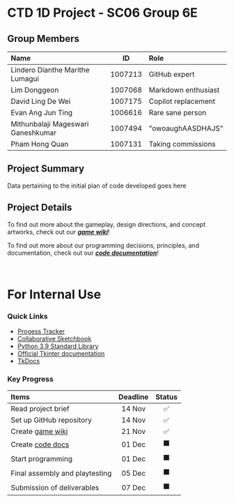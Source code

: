 # CTD 1D Project - SC06 Group 6E
## Group Members
| Name                               | ID      | Role                |
| :--------------------------------- | :-----: | :------------------ |
| Lindero Dianthe Marithe Lumagui    | 1007213 | GitHub expert       |
| Lim Donggeon                       | 1007068 | Markdown enthusiast |
| David Ling De Wei                  | 1007175 | Copilot replacement |
| Evan Ang Jun Ting                  | 1006616 | Rare sane person    |
| Mithunbalaji Mageswari Ganeshkumar | 1007494 | "owoaughAASDHAJS"  |
| Pham Hong Quan                     | 1007131 | Taking commissions  |

## Project Summary
Data pertaining to the initial plan of code developed goes here

## Project Details
To find out more about the gameplay, design directions, and concept artworks, check out our [***game wiki***](Game_wiki.md)!

To find out more about our programming decisions, principles, and documentation, check out our [***code documentation***](Code_documentation.md)!

<br>

# For Internal Use
### Quick Links
- [Progess Tracker](https://sanalog.notion.site/889e31923ee34c17b81921d9106d6d3a?v=1e52cd7881d34aecbbef3fabb7da94b3)
- [Collaborative Sketchbook](https://magma.com/d/nsQyi1jE0h)
- [Python 3.9 Standard Library](https://docs.python.org/3.9/library/)
- [Official Tkinter documentation](https://docs.python.org/3/library/tk.html)
- [TkDocs](https://tkdocs.com/about.html)

### Key Progress 
| Items                                     | Deadline | Status |
| :-----------------------------------------| :------: | :----: |
| Read project brief                        | 14 Nov   | ✅
| Set up GitHub repository                  | 14 Nov   | ✅
| Create [game wiki](Game_wiki.md)          | 21 Nov   | ✅
| Create [code docs](Code_documentation.md) | 01 Dec   | ⬛
| Start programming                         | 01 Dec   | ⬛
| Final assembly and playtesting            | 05 Dec   | ⬛
| Submission of deliverables                | 07 Dec   | ⬛
